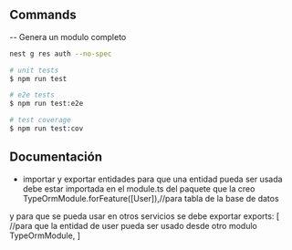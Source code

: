 

## Commands
-- Genera un modulo completo

```bash
nest g res auth --no-spec
```

```bash
# unit tests
$ npm run test

# e2e tests
$ npm run test:e2e

# test coverage
$ npm run test:cov
```

## Documentación 


- importar y exportar entidades
para que una entidad pueda ser usada debe estar importada en el module.ts del paquete que la creo
TypeOrmModule.forFeature([User]),//para tabla de la base de datos

y para que se pueda usar en otros servicios se debe exportar 
  exports: [
    //para que la entidad de user pueda ser usado desde otro modulo   
    TypeOrmModule,
  ]